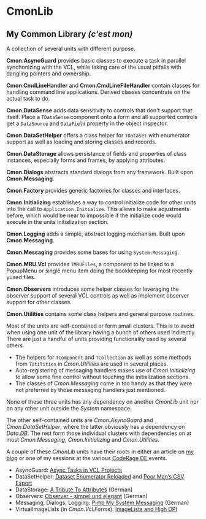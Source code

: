 # CmonLib
## My Common Library _(c'est mon)_

A collection of several units with different purpose.

**Cmon.AsyncGuard** provides basic classes to execute a task in parallel synchonizing with the VCL, while taking care of the usual pitfalls with dangling pointers and ownership.

**Cmon.CmdLineHandler** and **Cmon.CmdLineFileHandler** contain classes for handling command line applications. Derived classes concentrate on the actual task to do.

**Cmon.DataSense** adds data sensitivity to controls that don't support that itself. Place a `TDataSense` component onto a form and all supported controls get a `DataSource` and `DataField` property in the object inspector.

**Cmon.DataSetHelper** offers a class helper for `TDataSet` with enumerator support as well as loading and storing classes and records.

**Cmon.DataStorage** allows persistance of fields and properties of class instances, especially forms and frames, by applying attributes.

**Cmon.Dialogs** abstracts standard dialogs from any framework. Built upon **Cmon.Messaging**.

**Cmon.Factory** provides generic factories for classes and interfaces.

**Cmon.Initializing** establishes a way to control initialize code for other units into the call to `Application.Initialize`. This allows to make adjustments before, which would be near to impossible if the initialize code would execute in the units initialization section.

**Cmon.Logging** adds a simple, abstract logging mechanism. Built upon **Cmon.Messaging**.

**Cmon.Messaging** provides some bases for using `System.Messaging`.

**Cmon.MRU.Vcl** provides `TMRUFiles`, a component to be linked to a PopupMenu or single menu item doing the bookkeeping for most recently yused files.

**Cmon.Observers** introduces some helper classes for leveraging the observer support of several VCL controls as well as implement observer support for other classes.

**Cmon.Utilities** contains some class helpers and general purpose routines.

Most of the units are self-contained or form small clusters. This is to avoid when using one unit of the library having a bunch of others used indirectly. There are just a handful of units providing functionality used by several others.

- The helpers for `TComponent` and `TCollection` as well as some methods from `TUtilities` in _Cmon.Utilities_ are used in several places.
- Auto-registering of messaging handlers makes use of _Cmon.Initializing_ to allow some fine control without touching the initialization sections.
- The classes of _Cmon.Messaging_ come in too handy as that they were not preferred by those messaging handlers just mentioned.

None of these three units has any dependency on another _CmonLib_ unit nor on any other unit outside the _System_ namespace.

The other self-contained units are _Cmon.AsyncGuard_ and _Cmon.DataSetHelper_, where the latter obviously has a dependency on _Data.DB_. The rest form those individual clusters with dependencies on at most _Cmon.Messaging_, _Cmon.Initializing_ and _Cmon.Utilities_.

A couple of these _CmonLib_ units have their roots in either an article on [my blog](https://www.uweraabe.de/Blog/) or one of my sessions at the various [CodeRage DE](https://www.youtube.com/@EmbarcaderoGermany/search?query=CodeRage%20Uwe%20Raabe) events.
- AsyncGuard: [Async Tasks in VCL Projects](https://www.uweraabe.de/Blog/2021/11/07/async-tasks-in-vcl-projects/)
- DataSetHelper: [Dataset Enumerator Reloaded](https://www.uweraabe.de/Blog/2017/02/09/dataset-enumerator-reloaded/) and [Poor Man’s CSV Export](https://www.uweraabe.de/Blog/2013/11/06/poor-mans-csv-export/)
- DataStorage: [A Tribute To Attributes](https://youtu.be/7QQCEuZxFnE?feature=shared) (German)
- Observers: [Observer - simpel und elegant](https://youtu.be/eLzr6DStsPY?feature=shared) (German)
- Messaging, Dialogs, Logging: [Pimp My System Messaging](https://youtu.be/e7BIv-lrQFA?feature=shared) (German)
- VirtualImageLists (in _Cmon.Vcl.Forms_): [ImageLists and High DPI](https://www.uweraabe.de/Blog/2022/09/19/imagelists-and-high-dpi/)
